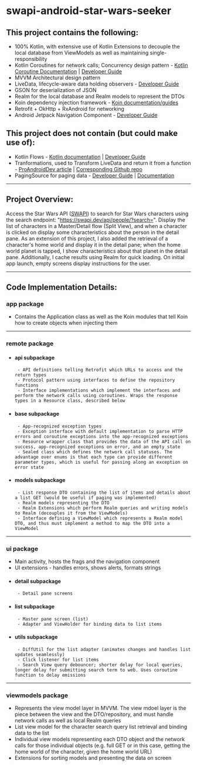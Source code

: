 # swapi-android-star-wars-seeker

## This project contains the following:
- 100% Kotlin, with extensive use of Kotlin Extensions to decouple the local database from ViewModels as well as maintaining single-responsibility
- Kotlin Coroutines for network calls; Concurrency design pattern - [Kotlin Coroutine Documentation](https://kotlinlang.org/docs/coroutines-basics.html) | [Developer Guide](https://developer.android.com/kotlin/coroutines)
- MVVM Architectural design pattern
- LiveData, lifecycle-aware data holding observers - [Developer Guide](https://developer.android.com/topic/libraries/architecture/livedata)
- GSON for deserialization of JSON
- Realm for the local database and Realm models to represent the DTOs
- Koin dependency injection framework - [Koin documentation/guides](https://insert-koin.io)
- Retrofit + OkHttp + RxAndroid for networking
- Android Jetpack Navigation Component - [Developer Guide](https://developer.android.com/guide/navigation/navigation-getting-started)

## This project does not contain (but could make use of):
- Kotlin Flows - [Kotlin documentation](https://kotlinlang.org/docs/flow.html) | [Developer Guide](https://developer.android.com/kotlin/flow)
- Tranformations, used to Transform LiveData and return it from a function - [ProAndroidDev article](https://proandroiddev.com/making-network-calls-with-livedata-transformations-77c47272afcf) | [Corresponding Github repo](https://github.com/KunalChaubal/LiveDataTransformExample)
- PagingSource for paging data - [Developer Guide](https://developer.android.com/topic/libraries/architecture/paging/v3-overview) | [Documentation](https://developer.android.com/reference/kotlin/androidx/paging/PagingSource)

_____________________________
## Project Overview:
Access the Star Wars API ([SWAPI](https://swapi.dev/documentation)) to search for Star Wars characters using the search endpoint: "https://swapi.dev/api/people/?search=".
Display the list of characters in a Master/Detail flow (Split View), and when a character is clicked on display some characteristics about the person in the detail pane. As an
extension of this project, I also added the retrieval of a character's home world and display it in the detail pane; when the home world planet is tapped, I show characteristics
about that planet in the detail pane. Additionally, I cache results using Realm for quick loading. On initial app launch, empty screens display instructions for the user.

_____________________________
## Code Implementation Details:

### app package
- Contains the Application class as well as the Koin modules that tell Koin how to create objects when injecting them

_____________________________
### remote package
- #### api subpackage
       - API definitions telling Retrofit which URLs to access and the return types
       - Protocol pattern using interfaces to define the repository functions
       - Interface implementations which implement the interfaces and perform the network calls using coroutines. Wraps the response types in a Resource class, described below
- #### base subpackage
       - App-recognized exception types
       - Exception interface with default implementation to parse HTTP errors and coroutine exceptions into the app-recognized exceptions
       - Resource wrapper class that provides the data of the API call on success, app-recognized exceptions on error, and an empty state
       - Sealed class which defines the network call statuses. The advantage over enums is that each type can provide different parameter types, which is useful for passing along an exception on error state
- #### models subpackage
       - List response DTO containing the list of items and details about a list GET (would be useful if paging was implemented)
       - Realm models representing the DTO
       - Realm Extensions which perform Realm queries and writing models to Realm (decouples it from the ViewModels)
       - Interface defining a ViewModel which represents a Realm model DTO, and thus must implement a method to map the DTO into a ViewModel

_____________________________
### ui package
- Main activity, hosts the frags and the navigation component
- UI extensions - handles errors, shows alerts, formats strings
- #### detail subpackage
       - Detail pane screens
- #### list subpackage
       - Master pane screen (list)
       - Adapter and ViewHolder for binding data to list items
- #### utils subpackage
       - DiffUtil for the list adapter (animates changes and handles list updates seamlessly)
       - Click listener for list items
       - Search View query debouncer; shorter delay for local queries, longer delay for submitting search term to web. Uses coroutine function to delay emissions

_____________________________
### viewmodels package
- Represents the view model layer in MVVM. The view mdoel layer is the piece between the view and the DTO/repository, and must handle network calls as well as local Realm queries
- List view model for the character search query list retrieval and binding data to the list
- Individual view models representing each DTO object and the network calls for those individual objects (e.g. full GET or in this case, getting the home world of the character, given the home world URL)
- Extensions for sorting models and presenting the data on screen
